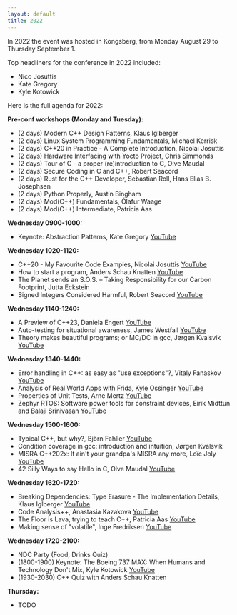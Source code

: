 ```yaml
---
layout: default
title: 2022
---
```


In 2022 the event was hosted in Kongsberg, from Monday August 29 to Thursday September 1.

Top headliners for the conference in 2022 included:

- Nico Josuttis
- Kate Gregory
- Kyle Kotowick

Here is the full agenda for 2022:

__Pre-conf workshops (Monday and Tuesday):__

- (2 days) Modern C++ Design Patterns, Klaus Iglberger
- (2 days) Linux System Programming Fundamentals, Michael Kerrisk
- (2 days) C++20 in Practice - A Complete Introduction, Nicolai Josuttis
- (2 days) Hardware Interfacing with Yocto Project, Chris Simmonds
- (2 days) Tour of C - a proper (re)introduction to C, Olve Maudal
- (2 days) Secure Coding in C and C++, Robert Seacord
- (2 days) Rust for the C++ Developer, Sebastian Roll, Hans Elias B. Josephsen
- (2 days) Python Properly, Austin Bingham
- (2 days) Mod(C++) Fundamentals, Ólafur Waage
- (2 days) Mod(C++) Intermediate, Patricia Aas

__Wednesday 0900-1000:__

- Keynote: Abstraction Patterns, Kate Gregory [YouTube](https://youtu.be/rfIX0FzKHF0)

__Wednesday 1020-1120:__

- C++20 - My Favourite Code Examples, Nicolai Josuttis [YouTube](https://youtu.be/ailViuK1gmk)
- How to start a program, Anders Schau Knatten [YouTube](https://youtu.be/OGPmZzhDPYw)
- The Planet sends an S.O.S. – Taking Responsibility for our Carbon Footprint, Jutta Eckstein
- Signed Integers Considered Harmful, Robert Seacord [YouTube](https://youtu.be/Fa8qcOd18Hc)

__Wednesday 1140-1240:__

- A Preview of C++23, Daniela Engert [YouTube](https://youtu.be/r8c6ws9Tow0)
- Auto-testing for situational awareness, James Westfall [YouTube](https://youtu.be/zJIqq1XsPsg)
- Theory makes beautiful programs; or MC/DC in gcc, Jørgen Kvalsvik [YouTube](https://youtu.be/VDiRdzdwgNc)

__Wednesday 1340-1440:__

- Error handling in C++: as easy as "use exceptions"?, Vitaly Fanaskov [YouTube](https://youtu.be/4H8IZyVEHaE)
- Analysis of Real World Apps with Frida, Kyle Ossinger [YouTube](https://youtu.be/8PD6vRBgQrg)
- Properties of Unit Tests, Arne Mertz [YouTube](https://youtu.be/5ZZUPk8wKWY)
- Zephyr RTOS: Software power tools for constraint devices, Eirik Midttun and Balaji Srinivasan  [YouTube](https://youtu.be/5igL_-Je83g)

__Wednesday 1500-1600:__

- Typical C++, but why?, Björn Fahller [YouTube](https://youtu.be/PmVmaT1JNbw)
- Condition coverage in gcc: introduction and intuition, Jørgen Kvalsvik
- MISRA C++202x: It ain't your grandpa's MISRA any more, Loïc Joly [YouTube](https://youtu.be/RwSaDVubdKk)
- 42 Silly Ways to say Hello in C, Olve Maudal [YouTube](https://youtu.be/qIblgUnkR0M)

__Wednesday 1620-1720:__

- Breaking Dependencies: Type Erasure - The Implementation Details, Klaus Iglberger [YouTube](https://youtu.be/gvov-0CVYZc)
- Code Analysis++, Anastasia Kazakova [YouTube](https://youtu.be/Icg248MNt2Q)
- The Floor is Lava, trying to teach C++, Patricia Aas [YouTube](https://youtu.be/qnHpjgYekZs)
- Making sense of "volatile", Inge Fredriksen [YouTube](https://youtu.be/MNIqT6msRZY)

__Wednesday 1720-2100:__

- NDC Party (Food, Drinks Quiz)
- (1800-1900) Keynote: The Boeing 737 MAX: When Humans and Technology Don't Mix, Kyle Kotowick [YouTube](https://youtu.be/opRbU6WZH9s)
- (1930-2030) C++ Quiz with Anders Schau Knatten

__Thursday:__
- TODO

